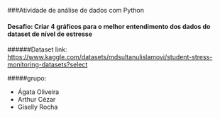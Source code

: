 ###Atividade de análise de dados com Python
#### Desafio: Criar 4 gráficos para o melhor entendimento dos dados do dataset de nível de estresse
######Dataset link: https://www.kaggle.com/datasets/mdsultanulislamovi/student-stress-monitoring-datasets?select

#####grupo:
- Ágata Oliveira
- Arthur Cézar
- Giselly Rocha
